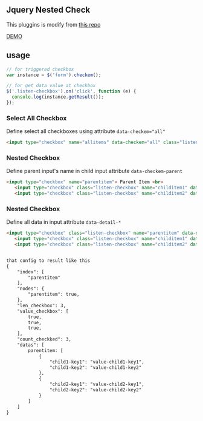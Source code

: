 ## Jquery Nested Check
This pluggins is modify from [this repo](https://github.com/lancevo/jquery-checkem)

[DEMO](http://lancevo.github.io/jquery-checkem/)

## usage

```js
// for triggered checkbox
var instance = $('form').checkem();

// for get data value at checkbox
$('.listen-checkbox').on('click', function (e) {
  console.log(instance.getResult());
});
```


### Select All Checkbox

Define select all checkboxes using attribute `data-checkem="all"`

```html
<input type="checkbox" name="allitems" data-checkem="all" class="listen-checkbox"> Check All
```


### Nested Checkbox

Define parent input's name in child input attribute `data-checkem-parent` 

```html
<input type="checkbox" name="parentitem"> Parent Item <br>
   <input type="checkbox" class="listen-checkbox" name="childitem1" data-checkem-parent="parentitem"> Child item 1
   <input type="checkbox" class="listen-checkbox" name="childitem2" data-checkem-parent="parentitem"> Child item 2
```

### Nested Checkbox

Define all data in input attribute `data-detail-*` 

```html
<input type="checkbox" class="listen-checkbox" name="parentitem" data-detail-key="value-key" data-detail-key2="value-key2"> Parent Item <br>
   <input type="checkbox" class="listen-checkbox" name="childitem1" data-checkem-parent="parentitem" data-detail-child1-key1="value-child1-key1" data-detail-child1-key2="value-child1-key2"> Child item 1
   <input type="checkbox" class="listen-checkbox" name="childitem2" data-checkem-parent="parentitem" data-detail-child2-key1="value-child2-key1" data-detail-child2-key2="value-child2-key2"> Child item 2


that config to result like this
{
    "index": [
        "parentitem"
    ],
    "nodes": {
        "parentitem": true,
    },
    "len_checkbox": 3,
    "value_checkbox": [
        true,
        true,
        true,
    ],
    "count_checkked": 3,
    "datas": [
        parentitem: [
            {
                "child1-key1": "value-child1-key1",
                "child1-key2": "value-child1-key2"
            },
            {
                "child2-key1": "value-child2-key1",
                "child2-key2": "value-child2-key2"
            }
        ]
    ]
}
```